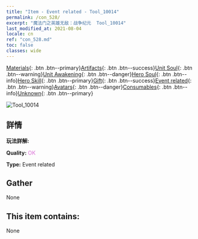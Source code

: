 ```yaml
---
title: "Item - Event related - Tool_10014"
permalink: /con_528/
excerpt: "魔法门之英雄无敌：战争纪元  Tool_10014"
last_modified_at: 2021-08-04
locale: cn
ref: "con_528.md"
toc: false
classes: wide
---
```

 [Materials](/ItemsCN/){: .btn .btn--primary}[Artifacts](/ItemsCN/Artifacts/){: .btn .btn--success}[Unit Soul](/ItemsCN/UnitSoul/){: .btn .btn--warning}[Unit Awakening](/ItemsCN/UnitAwakening/){: .btn .btn--danger}[Hero Soul](/ItemsCN/HeroSoul/){: .btn .btn--info}[Hero Skill](/ItemsCN/HeroSkill/){: .btn .btn--primary}[Gift](/ItemsCN/Gift/){: .btn .btn--success}[Event related](/ItemsCN/Events/){: .btn .btn--warning}[Avatars](/ItemsCN/Avatars/){: .btn .btn--danger}[Consumables](/ItemsCN/Consumables/){: .btn .btn--info}[Unknown](/ItemsCN/Unknown/){: .btn .btn--primary}

 ![Tool_10014](/images/t/i_10014.png)

## 詳情
 **玩法詳解:** 

 **Quality:** <span style="color: #DA70D6">OK</span>

 **Type:** Event related

## Gather

  None

## This item contains:

  None

